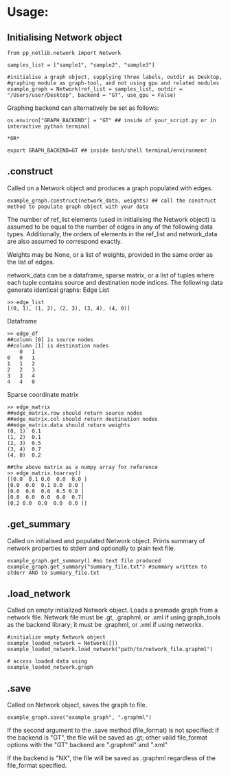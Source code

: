 # Usage:

## Initialising Network object
```
from pp_netlib.network import Network

samples_list = ["sample1", "sample2", "sample3"]

#initialise a graph object, supplying three labels, outdir as Desktop,
#graphing module as graph-tool, and not using gpu and related modules
example_graph = Network(ref_list = samples_list, outdir = "/Users/user/Desktop", backend = "GT", use_gpu = False)
```

Graphing backend can alternatively be set as follows:
```
os.environ["GRAPH_BACKEND"] = "GT" ## inside of your_script.py or in interactive python terminal

*OR*

export GRAPH_BACKEND=GT ## inside bash/shell terminal/environment
```
## .construct

Called on a Network object and produces a graph populated with edges.

```
example_graph.construct(network_data, weights) ## call the construct method to populate graph object with your data
```

The number of ref_list elements (used in initialising the Network object) is assumed to be equal to the number of edges in any of
the following data types. Additionally, the orders of elements in the ref_list and network_data are also assumed to correspond exactly.

Weights may be None, or a list of weights, provided in the same order as the list of edges.

network_data can be a dataframe, sparse matrix, or a list of tuples where each tuple contains source and destination node indices.
The following data generate identical graphs: 
Edge List
```
>> edge_list
[(0, 1), (1, 2), (2, 3), (3, 4), (4, 0)]
```

Dataframe 
```
>> edge_df
##column [0] is source nodes
##column [1] is destination nodes
    0   1
0   0   1
1   1   2
2   2   3
3   3   4
4   4   0
```

Sparse coordinate matrix
```
>> edge_matrix
##edge_matrix.row should return source nodes
##edge_matrix.col should return destination nodes
##edge_matrix.data should return weights
(0, 1)	0.1
(1, 2)	0.1
(2, 3)	0.5
(3, 4)	0.7
(4, 0)	0.2

##the above matrix as a numpy array for reference
>> edge_matrix.toarray()
[[0.0  0.1 0.0  0.0  0.0 ]
[0.0  0.0  0.1 0.0  0.0 ]
[0.0  0.0  0.0  0.5 0.0 ]
[0.0  0.0  0.0  0.0  0.7]
[0.2 0.0  0.0  0.0  0.0 ]]
```

## .get_summary
Called on initialised and populated Network object. Prints summary of network properties to stderr and optionally to plain text file.

```
example_graph.get_summary() #no text file produced
example_graph.get_summary("summary_file.txt") #summary written to stderr AND to summary_file.txt
```

## .load_network
Called on empty initialized Network object. Loads a premade graph from a network file. Network file must be .gt, .graphml, or .xml if using graph_tools as the backend library; it must be .graphml, or .xml if using networkx.

```
#initialize empty Network object
example_loaded_network = Network([])
example_loaded_network.load_network("path/to/network_file.graphml")

# access loaded data using
example_loaded_network.graph

```

## .save
Called on Network object, saves the graph to file. 
```
example_graph.save("example_graph", ".graphml")
```
If the second argument to the .save method (file_format) is not specified: if the backend is "GT", the file will be saved as .gt; other valid file_format options with the "GT" backend are ".graphml" and ".xml"

If the backend is "NX", the file will be saved as .graphml regardless of the file_format specified.
